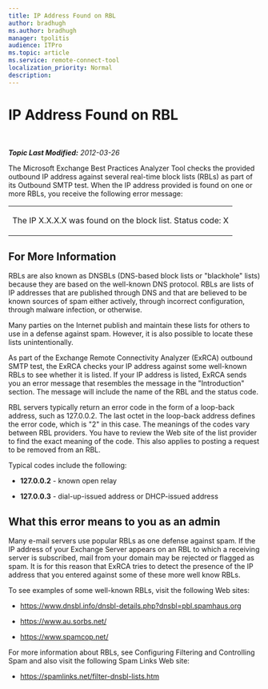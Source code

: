 ```yaml
---
title: IP Address Found on RBL
author: bradhugh
ms.author: bradhugh
manager: tpolitis
audience: ITPro 
ms.topic: article 
ms.service: remote-connect-tool
localization_priority: Normal
description: 
---
```


<div data-xmlns="http://www.w3.org/1999/xhtml">

<div class="topic" data-xmlns="http://www.w3.org/1999/xhtml" data-msxsl="urn:schemas-microsoft-com:xslt" data-cs="https://msdn.microsoft.com/">

<div data-asp="https://msdn2.microsoft.com/asp">

# IP Address Found on RBL

</div>

<div id="mainSection">

<div id="mainBody">

<span> </span>

_**Topic Last Modified:** 2012-03-26_

The Microsoft Exchange Best Practices Analyzer Tool checks the provided outbound IP address against several real-time block lists (RBLs) as part of its Outbound SMTP test. When the IP address provided is found on one or more RBLs, you receive the following error message:


<table>
<colgroup>
<col style="width: 100%" />
</colgroup>
<tbody>
<tr class="odd">
<td><p>The IP X.X.X.X was found on the block list. Status code: X</p></td>
</tr>
</tbody>
</table>

<div>

## For More Information

RBLs are also known as DNSBLs (DNS-based block lists or "blackhole" lists) because they are based on the well-known DNS protocol. RBLs are lists of IP addresses that are published through DNS and that are believed to be known sources of spam either actively, through incorrect configuration, through malware infection, or otherwise.

Many parties on the Internet publish and maintain these lists for others to use in a defense against spam. However, it is also possible to locate these lists unintentionally.

As part of the Exchange Remote Connectivity Analyzer (ExRCA) outbound SMTP test, the ExRCA checks your IP address against some well-known RBLs to see whether it is listed. If your IP address is listed, ExRCA sends you an error message that resembles the message in the "Introduction" section. The message will include the name of the RBL and the status code.

RBL servers typically return an error code in the form of a loop-back address, such as 127.0.0.2. The last octet in the loop-back address defines the error code, which is "2" in this case. The meanings of the codes vary between RBL providers. You have to review the Web site of the list provider to find the exact meaning of the code. This also applies to posting a request to be removed from an RBL.

Typical codes include the following:

  - **127.0.0.2** - known open relay

  - **127.0.0.3** - dial-up-issued address or DHCP-issued address

<div>

## What this error means to you as an admin

Many e-mail servers use popular RBLs as one defense against spam. If the IP address of your Exchange Server appears on an RBL to which a receiving server is subscribed, mail from your domain may be rejected or flagged as spam. It is for this reason that ExRCA tries to detect the presence of the IP address that you entered against some of these more well know RBLs.

To see examples of some well-known RBLs, visit the following Web sites:

  - <https://www.dnsbl.info/dnsbl-details.php?dnsbl=pbl.spamhaus.org>

  - <https://www.au.sorbs.net/>

  - <https://www.spamcop.net/>

For more information about RBLs, see Configuring Filtering and Controlling Spam and also visit the following Spam Links Web site:

  - <https://spamlinks.net/filter-dnsbl-lists.htm>

</div>

</div>

</div>

<span> </span>

</div>

</div>

</div>

